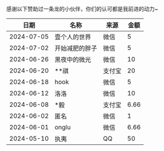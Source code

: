 感谢以下赞助过一条龙的小伙伴，你们的认可都是我前进的动力~

|日期|名称|来源|金额|
|---|---|---|---|
|2024-07-05|壹个人的世界|微信|5|
|2024-07-02|开始减肥的胖子|微信|5|
|2024-06-26|黑夜中的微光|微信|10|
|2024-06-20|**祺|支付宝|20|
|2024-06-18|hook|微信|5|
|2024-06-12|洛洛|微信|10|
|2024-06-08|*毅|支付宝|6.66|
|2024-06-02|匿名|微信|1|
|2024-06-01|onglu|微信|6.66|
|2024-05-10|执夷|QQ|50|
